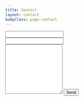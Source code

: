 ```yaml
---
title: Contact
layout: contact
bodyClass: page-contact
---
```


<form action="calvinenery.com/contact" method="post">
	<input type="text" name="replyto" />
	<br>
	<input type="text" name="subject" />
	<br>
	<textarea name="body" rows="10"></textarea>
	<script src="https://www.google.com/recaptcha/api/challenge?k=<6LeB-VkaAAAAAIC1ZQ2MkPEtstmUi5WjT2kDrmXj>"></script>
	<button type="submit">Send</button>
</form>
